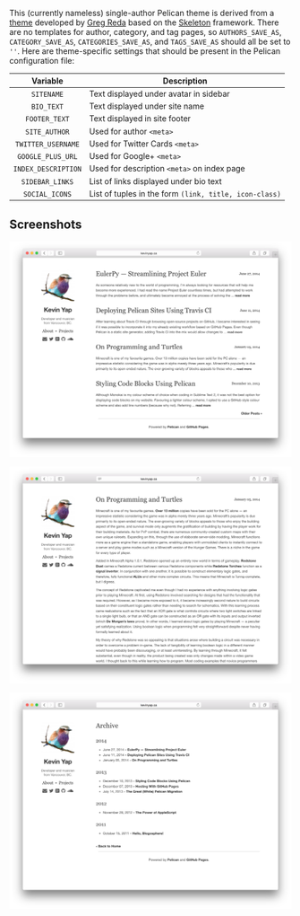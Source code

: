 This (currently nameless) single-author Pelican theme is derived from a [theme](https://github.com/gjreda/gregreda.com/tree/master/theme/simply) developed by [Greg Reda](http://www.gregreda.com) based on the [Skeleton](http://www.getskeleton.com) framework. There are no templates for author, category, and tag pages, so `AUTHORS_SAVE_AS`, `CATEGORY_SAVE_AS`, `CATEGORIES_SAVE_AS`, and `TAGS_SAVE_AS` should all be set to `''`. Here are theme-specific settings that should be present in the Pelican configuration file:

|  Variable           | Description                                            |
|:-------------------:|--------------------------------------------------------|
| `SITENAME`          | Text displayed under avatar in sidebar                 |
| `BIO_TEXT`          | Text displayed under site name                         |
| `FOOTER_TEXT`       | Text displayed in site footer                          |
| `SITE_AUTHOR`       | Used for author `<meta>`                               |
| `TWITTER_USERNAME`  | Used for Twitter Cards `<meta>`                        |
| `GOOGLE_PLUS_URL`   | Used for Google+ `<meta>`                              |
| `INDEX_DESCRIPTION` | Used for description `<meta>` on index page            |
| `SIDEBAR_LINKS`     | List of links displayed under bio text                 |
| `SOCIAL_ICONS`      | List of tuples in the form `(link, title, icon-class)` |


## Screenshots

![Index Page](screenshots/index.png?raw=true)

![Article](screenshots/article.png?raw=true)

![Archive](screenshots/archive.png?raw=true)
